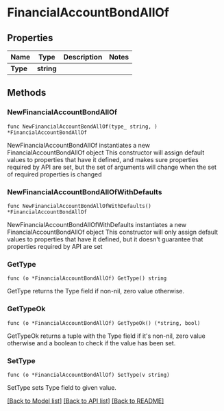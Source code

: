 # FinancialAccountBondAllOf

## Properties

Name | Type | Description | Notes
------------ | ------------- | ------------- | -------------
**Type** | **string** |  | 

## Methods

### NewFinancialAccountBondAllOf

`func NewFinancialAccountBondAllOf(type_ string, ) *FinancialAccountBondAllOf`

NewFinancialAccountBondAllOf instantiates a new FinancialAccountBondAllOf object
This constructor will assign default values to properties that have it defined,
and makes sure properties required by API are set, but the set of arguments
will change when the set of required properties is changed

### NewFinancialAccountBondAllOfWithDefaults

`func NewFinancialAccountBondAllOfWithDefaults() *FinancialAccountBondAllOf`

NewFinancialAccountBondAllOfWithDefaults instantiates a new FinancialAccountBondAllOf object
This constructor will only assign default values to properties that have it defined,
but it doesn't guarantee that properties required by API are set

### GetType

`func (o *FinancialAccountBondAllOf) GetType() string`

GetType returns the Type field if non-nil, zero value otherwise.

### GetTypeOk

`func (o *FinancialAccountBondAllOf) GetTypeOk() (*string, bool)`

GetTypeOk returns a tuple with the Type field if it's non-nil, zero value otherwise
and a boolean to check if the value has been set.

### SetType

`func (o *FinancialAccountBondAllOf) SetType(v string)`

SetType sets Type field to given value.



[[Back to Model list]](../README.md#documentation-for-models) [[Back to API list]](../README.md#documentation-for-api-endpoints) [[Back to README]](../README.md)


